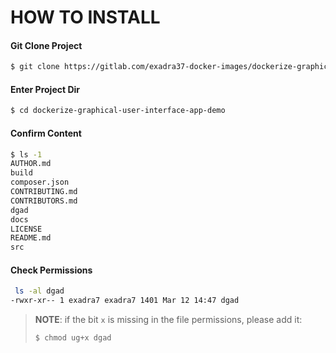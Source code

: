 # HOW TO INSTALL


#### Git Clone Project

```bash
$ git clone https://gitlab.com/exadra37-docker-images/dockerize-graphical-user-interface-app-demo.git
```

#### Enter Project Dir

```bash
$ cd dockerize-graphical-user-interface-app-demo
```

#### Confirm Content

```bash
$ ls -1
AUTHOR.md
build
composer.json
CONTRIBUTING.md
CONTRIBUTORS.md
dgad
docs
LICENSE
README.md
src
```

#### Check Permissions

```bash
 ls -al dgad
-rwxr-xr-- 1 exadra7 exadra7 1401 Mar 12 14:47 dgad
```

>**NOTE**: if the bit `x` is missing in the file permissions, please add it:
>
>```bash
>$ chmod ug+x dgad
>```
